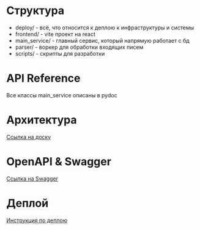 # Структура
- deploy/ - всё, что относится к деплою к инфраструктуры и системы
- frontend/ - vite проект на react
- main_service/ - главный сервис, который напрямую работает с бд
- parser/ - воркер для обработки входящих писем
- scripts/ - скрипты для разработки

# API Reference
Все классы main_service описаны в pydoc

# Архитектура
[Ссылка на доску](https://miro.com/app/board/uXjVITyuLEU=/)

# OpenAPI & Swagger
[Ссылка на Swagger](https://api.events.lovepaw.ru/docs)

# Деплой
[Инструкция по деплою](./deploy/README.md)